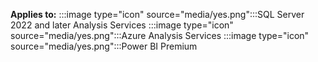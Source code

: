 **Applies to:** :::image type="icon" source="media/yes.png":::SQL Server 2022 and later Analysis Services :::image type="icon" source="media/yes.png":::Azure Analysis Services :::image type="icon" source="media/yes.png":::Power BI Premium